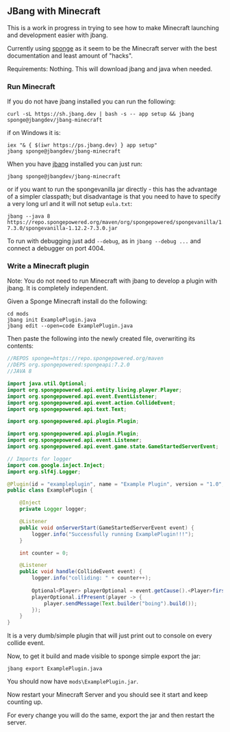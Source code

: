 ## JBang with Minecraft

This is a work in progress in trying to see how to make
Minecraft launching and development easier with jbang.

Currently using [sponge](https://www.spongepowered.org) as it seem
to be the Minecraft server with the best documentation and least
amount of "hacks".

Requirements: Nothing. This will download jbang and java when needed. 

### Run Minecraft

If you do not have jbang installed you can run the following:

```shell
curl -sL https://sh.jbang.dev | bash -s -- app setup && jbang sponge@jbangdev/jbang-minecraft
```

if on Windows it is:

```shell
iex "& { $(iwr https://ps.jbang.dev) } app setup"
jbang sponge@jbangdev/jbang-minecraft
```

When you have [jbang](https://jbang.dev) installed you can just run:

```shell
jbang sponge@jbangdev/jbang-minecraft
```

or if you want to run the spongevanilla jar directly - this has the advantage of a simpler classpath; but disadvantage 
is that you need to have to specify a very long url and it will not setup `eula.txt`:

```
jbang --java 8 https://repo.spongepowered.org/maven/org/spongepowered/spongevanilla/1.12.2-7.3.0/spongevanilla-1.12.2-7.3.0.jar
```

To run with debugging just add `--debug`, as in `jbang --debug ...` and connect a debugger on port 4004.
### Write a Minecraft plugin

Note: You do not need to run Minecraft with jbang to develop a plugin with jbang. It is completely independent.

Given a Sponge Minecraft install do the following:

```
cd mods
jbang init ExamplePlugin.java
jbang edit --open=code ExamplePlugin.java
```

Then paste the following into the newly created file, overwriting its contents:

```java
//REPOS sponge=https://repo.spongepowered.org/maven
//DEPS org.spongepowered:spongeapi:7.2.0
//JAVA 8

import java.util.Optional;
import org.spongepowered.api.entity.living.player.Player;
import org.spongepowered.api.event.EventListener;
import org.spongepowered.api.event.action.CollideEvent;
import org.spongepowered.api.text.Text;

import org.spongepowered.api.plugin.Plugin;

import org.spongepowered.api.plugin.Plugin;
import org.spongepowered.api.event.Listener;
import org.spongepowered.api.event.game.state.GameStartedServerEvent;

// Imports for logger
import com.google.inject.Inject;
import org.slf4j.Logger;

@Plugin(id = "exampleplugin", name = "Example Plugin", version = "1.0", description = "Example")
public class ExamplePlugin {

    @Inject
    private Logger logger;

    @Listener
    public void onServerStart(GameStartedServerEvent event) {
        logger.info("Successfully running ExamplePlugin!!!");
    }

    int counter = 0;

    @Listener
    public void handle(CollideEvent event) {
        logger.info("colliding: " + counter++);
    
        Optional<Player> playerOptional = event.getCause().<Player>first(Player.class);
        playerOptional.ifPresent(player -> {
            player.sendMessage(Text.builder("boing").build());
        });
    }
}
```

It is a very dumb/simple plugin that will just print out to console on every collide event.

Now, to get it build and made visible to sponge simple export the jar:

```
jbang export ExamplePlugin.java
```

You should now have `mods\ExamplePlugin.jar`.

Now restart your Minecraft Server and you should see it start and keep counting up.

For every change you will do the same, export the jar and then restart the server.






